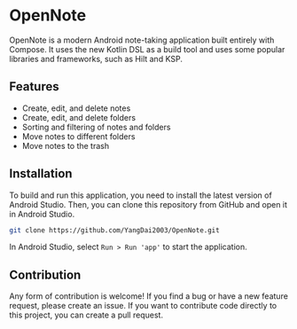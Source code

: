 # OpenNote

OpenNote is a modern Android note-taking application built entirely with Compose.
It uses the new Kotlin DSL as a build tool and uses some popular libraries and frameworks, such as Hilt and KSP.

## Features

- Create, edit, and delete notes
- Create, edit, and delete folders
- Sorting and filtering of notes and folders
- Move notes to different folders
- Move notes to the trash

## Installation

To build and run this application, you need to install the latest version of Android Studio. Then, you can clone this repository from GitHub and open it in Android Studio.

```bash
git clone https://github.com/YangDai2003/OpenNote.git
```

In Android Studio, select `Run > Run 'app'` to start the application.

## Contribution

Any form of contribution is welcome! If you find a bug or have a new feature request, please create an issue. 
If you want to contribute code directly to this project, you can create a pull request.